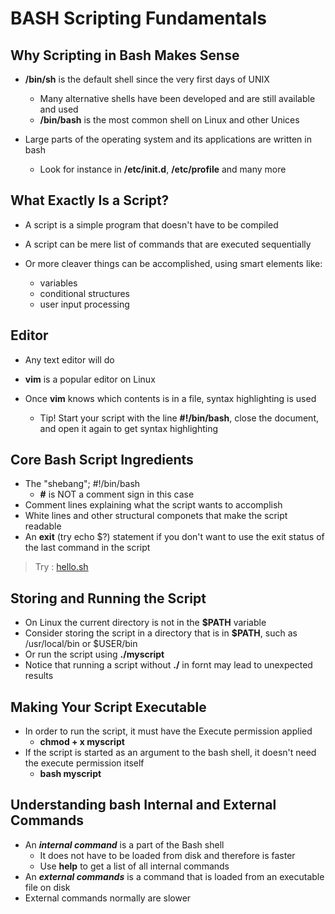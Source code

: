 # BASH Scripting Fundamentals


## Why Scripting in Bash Makes Sense
 
   + **/bin/sh** is the default shell since the very first days of UNIX
   
        + Many alternative shells have been developed and are still available and used
        +  **/bin/bash** is the most common shell on Linux and other Unices
        
   + Large parts of the operating system and its applications are written in bash
        
       + Look for instance in **/etc/init.d**, **/etc/profile** and many more
       
 ## What Exactly Is a Script?
    
   + A script is a simple program that doesn't have to be compiled
   + A script can be mere list of commands that are executed sequentially
   + Or more cleaver things can be accomplished, using smart elements like:
           
       + variables
       + conditional structures           
       + user input processing
       
  ## Editor
    
   + Any text editor will do
   + **vim** is a popular editor on Linux
   + Once **vim** knows which contents is in a file, syntax highlighting is used
         
      + Tip! Start your script with the line **#!/bin/bash**, close the document, and open it again
           to get syntax highlighting
    
 ## Core Bash Script Ingredients
     
  + The "shebang"; #!/bin/bash
     + **#** is NOT a comment sign in this case
  + Comment lines explaining what the script wants to accomplish
  + White lines and other structural componets that make the script readable
  + An **exit** (try echo $?) statement if you don't want to use the exit status of the last command in the script
  
  > Try : [hello.sh](https://github.com/OddExtension5/Linux-Guide/blob/master/bash%20shell/code/hello.sh)
  
  
 ## Storing and Running the Script
  
  + On Linux the current directory is not in the **$PATH** variable
  + Consider storing the script in a directory that is in **$PATH**, such as /usr/local/bin or $USER/bin
  + Or run the script using **./myscript**
  + Notice that running a script without **./** in fornt may lead to unexpected results
  
 ## Making Your Script Executable
   
   + In order to run the script, it must have the Execute permission applied
     + **chmod + x myscript**
   + If the script is started as an argument to the bash shell, it doesn't need the execute permission itself
     + **bash myscript**
     
 ## Understanding bash Internal and External Commands
    
   + An ***internal command*** is a part of the Bash shell
      + It does not have to be loaded from disk and therefore is faster
      + Use **help** to get a list of all internal commands
   + An ***external commands*** is a command that is loaded from an executable file on disk
   + External commands normally are slower
